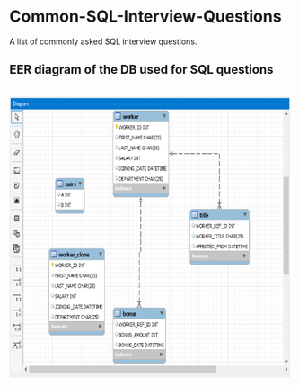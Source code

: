 # Common-SQL-Interview-Questions
A list of commonly asked SQL interview questions.

<h2><b>EER diagram of the DB used for SQL questions</b></h2>
<br>
<img src="image.png" alt="EER diagram" width="500" height="500">
